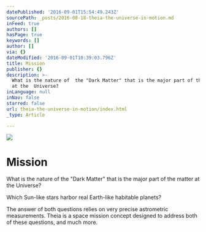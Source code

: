 ```yaml
---
datePublished: '2016-09-01T15:54:49.243Z'
sourcePath: _posts/2016-08-18-theia-the-universe-in-motion.md
inFeed: true
authors: []
hasPage: true
keywords: []
author: []
via: {}
dateModified: '2016-09-01T10:39:03.796Z'
title: Mission
publisher: {}
description: >-
  What is the nature of  the "Dark Matter" that is the major part of the matter
  at the  Universe? 
inLanguage: null
inNav: false
starred: false
url: theia-the-universe-in-motion/index.html
_type: Article

---
```

![](https://the-grid-user-content.s3-us-west-2.amazonaws.com/9d00b379-0892-4386-aebf-64b94274819e.png)

# Mission

What is the nature of the "Dark Matter" that is the major part of the matter at the Universe? 

Which Sun-like stars harbor real Earth-like habitable planets?

The answer of both questions relies on very precise astrometric measurements. Theia is a space mission concept designed to address both of these questions, and much more.